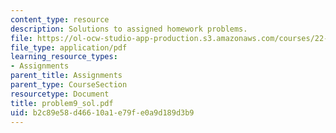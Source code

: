 ```yaml
---
content_type: resource
description: Solutions to assigned homework problems.
file: https://ol-ocw-studio-app-production.s3.amazonaws.com/courses/22-314j-structural-mechanics-in-nuclear-power-technology-fall-2006/b2c89e58d46610a1e79fe0a9d189d3b9_problem9_sol.pdf
file_type: application/pdf
learning_resource_types:
- Assignments
parent_title: Assignments
parent_type: CourseSection
resourcetype: Document
title: problem9_sol.pdf
uid: b2c89e58-d466-10a1-e79f-e0a9d189d3b9
---
```


